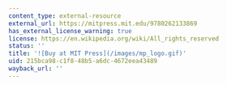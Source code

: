 ```yaml
---
content_type: external-resource
external_url: https://mitpress.mit.edu/9780262133869
has_external_license_warning: true
license: https://en.wikipedia.org/wiki/All_rights_reserved
status: ''
title: '![Buy at MIT Press](/images/mp_logo.gif)'
uid: 215bca98-c1f8-48b5-a6dc-4672eea43489
wayback_url: ''
---
```

